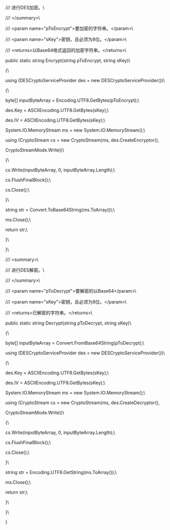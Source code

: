 /// 进行DES加密。\
/// \</summary\>\
/// \<param name=\"pToEncrypt\"\>要加密的字符串。\</param\>\
/// \<param name=\"sKey\"\>密钥，且必须为8位。\</param\>\
/// \<returns\>以Base64格式返回的加密字符串。\</returns\>\
public static string Encrypt(string pToEncrypt, string sKey)\
{\
using (DESCryptoServiceProvider des = new DESCryptoServiceProvider())\
{\
byte\[\] inputByteArray = Encoding.UTF8.GetBytes(pToEncrypt);\
des.Key = ASCIIEncoding.UTF8.GetBytes(sKey);\
des.IV = ASCIIEncoding.UTF8.GetBytes(sKey);\
System.IO.MemoryStream ms = new System.IO.MemoryStream();\
using (CryptoStream cs = new CryptoStream(ms, des.CreateEncryptor(),
CryptoStreamMode.Write))\
{\
cs.Write(inputByteArray, 0, inputByteArray.Length);\
cs.FlushFinalBlock();\
cs.Close();\
}\
string str = Convert.ToBase64String(ms.ToArray());\
ms.Close();\
return str;\
}\
}\
/// \<summary\>\
/// 进行DES解密。\
/// \</summary\>\
/// \<param name=\"pToDecrypt\"\>要解密的以Base64\</param\>\
/// \<param name=\"sKey\"\>密钥，且必须为8位。\</param\>\
/// \<returns\>已解密的字符串。\</returns\>\
public static string Decrypt(string pToDecrypt, string sKey)\
{\
byte\[\] inputByteArray = Convert.FromBase64String(pToDecrypt);\
using (DESCryptoServiceProvider des = new DESCryptoServiceProvider())\
{\
des.Key = ASCIIEncoding.UTF8.GetBytes(sKey);\
des.IV = ASCIIEncoding.UTF8.GetBytes(sKey);\
System.IO.MemoryStream ms = new System.IO.MemoryStream();\
using (CryptoStream cs = new CryptoStream(ms, des.CreateDecryptor(),
CryptoStreamMode.Write))\
{\
cs.Write(inputByteArray, 0, inputByteArray.Length);\
cs.FlushFinalBlock();\
cs.Close();\
}\
string str = Encoding.UTF8.GetString(ms.ToArray());\
ms.Close();\
return str;\
}\
}\
}
